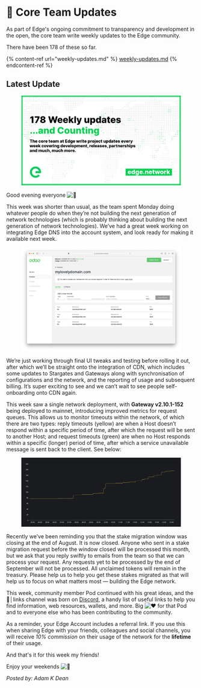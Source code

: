 # 📰 Core Team Updates

As part of Edge's ongoing commitment to transparency and development in the open, the core team write weekly updates to the Edge community.

There have been 178 of these so far.

{% content-ref url="weekly-updates.md" %}
[weekly-updates.md](weekly-updates.md)
{% endcontent-ref %}

## Latest Update

<figure><img src="../../.gitbook/assets/update178.png" alt=""><figcaption></figcaption></figure>

Good evening everyone ![👋](https://discord.com/assets/df7ba0f4020ca70048a0226d1dfa73f6.svg)

This week was shorter than usual, as the team spent Monday doing whatever people do when they’re not building the next generation of network technologies (which is probably thinking about building the next generation of network technologies). We’ve had a great week working on integrating Edge DNS into the account system, and look ready for making it available next week.

<figure><img src="../../.gitbook/assets/Screenshot 2022-09-01 at 11.20.25.png" alt=""><figcaption></figcaption></figure>

We’re just working through final UI tweaks and testing before rolling it out, after which we’ll be straight onto the integration of CDN, which includes some updates to Stargates and Gateways along with synchronisation of configurations and the network, and the reporting of usage and subsequent billing. It’s super exciting to see and we can’t wait to see people self-onboarding onto CDN again.

This week saw a single network deployment, with **Gateway v2.10.1-152** being deployed to mainnet, introducing improved metrics for request queues. This allows us to monitor timeouts within the network, of which there are two types: reply timeouts (yellow) are when a Host doesn’t respond within a specific period of time, after which the request will be sent to another Host; and request timeouts (green) are when no Host responds within a specific (longer) period of time, after which a service unavailable message is sent back to the client. See below:

<figure><img src="../../.gitbook/assets/graph.png" alt=""><figcaption></figcaption></figure>

Recently we’ve been reminding you that the stake migration window was closing at the end of August. It is now closed. Anyone who sent in a stake migration request before the window closed will be processed this month, but we ask that you reply swiftly to emails from the team so that we can process your request. Any requests yet to be processed by the end of September will not be processed. All unclaimed tokens will remain in the treasury. Please help us to help you get these stakes migrated as that will help us to focus on what matters most — building the Edge network.

This week, community member Pod continued with his great ideas, and the 🔖│links channel was born on [Discord](https://ed.ge/discord), a handy list of useful links to help you find information, web resources, wallets, and more. Big ![❤️](https://discord.com/assets/0483f2b648dcc986d01385062052ae1c.svg) for that Pod and to everyone else who has been contributing to the community.

As a reminder, your Edge Account includes a referral link. If you use this when sharing Edge with your friends, colleagues and social channels, you will receive _10% commission_ on their usage of the network for the **lifetime** of their usage.

And that's it for this week my friends!

Enjoy your weekends ![🍻](https://discord.com/assets/5e2ea03aa4963cda5e91d395c2587e6b.svg)

_Posted by: Adam K Dean_
